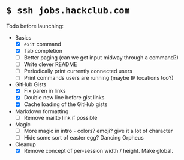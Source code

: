 # `$ ssh jobs.hackclub.com`

Todo before launching:

- Basics
    - [X] `exit` command
    - [X] Tab completion
    - [ ] Better paging (can we get input midway through a command?)
    - [ ] Write clever README
    - [ ] Periodically print currently connected users
    - [ ] Print commands users are running (maybe IP locations too?)
- GitHub Gists
    - [X] Fix paren in links
    - [X] Double new line before gist links
    - [X] Cache loading of the GitHub gists
- Markdown formatting
    - [ ] Remove mailto link if possible
- Magic
    - [ ] More magic in intro - colors? emoji? give it a lot of character
    - [ ] Hide some sort of easter egg? Dancing Orpheus
- Cleanup
    - [X] Remove concept of per-session width / height. Make global.
